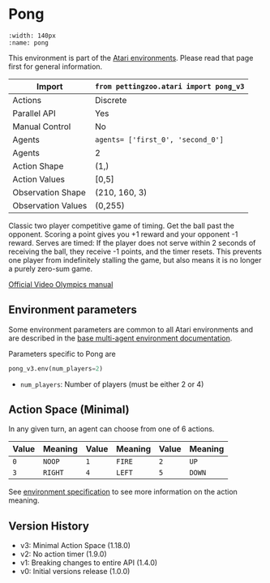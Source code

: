 
# Pong

```{figure} ../_static/videos/multi-agent-environments/pong.gif
:width: 140px
:name: pong
```

This environment is part of the <a href='..'>Atari environments</a>. Please read that page first for general information.

| Import               | `from pettingzoo.atari import pong_v3` |
|----------------------|----------------------------------------|
| Actions              | Discrete                               |
| Parallel API         | Yes                                    |
| Manual Control       | No                                     |
| Agents               | `agents= ['first_0', 'second_0']`      |
| Agents               | 2                                      |
| Action Shape         | (1,)                                   |
| Action Values        | [0,5]                                  |
| Observation Shape    | (210, 160, 3)                          |
| Observation Values   | (0,255)                                |

Classic two player competitive game of timing. Get the ball past the opponent. Scoring a point gives you +1 reward and your opponent -1 reward. Serves are timed: If the player does not serve within 2 seconds of receiving the ball, they receive -1 points, and the timer resets. This prevents one player from indefinitely stalling the game, but also means it is no longer a purely zero-sum game.

[Official Video Olympics manual](https://atariage.com/manual_html_page.php?SoftwareLabelID=587)

## Environment parameters

Some environment parameters are common to all Atari environments and are described in the [base multi-agent environment documentation](../multi-agent-environments).

Parameters specific to Pong are

``` python
pong_v3.env(num_players=2)
```

* `num_players`:  Number of players (must be either 2 or 4)

## Action Space (Minimal)

In any given turn, an agent can choose from one of 6 actions.

| Value   | Meaning      | Value   | Meaning         | Value   | Meaning        |
|---------|--------------|---------|-----------------|---------|----------------|
| `0`     | `NOOP`       | `1`     | `FIRE`          | `2`     | `UP`           |
| `3`     | `RIGHT`      | `4`     | `LEFT`          | `5`     | `DOWN`         |

See [environment specification](../env-spec) to see more information on the action meaning.

## Version History

* v3: Minimal Action Space (1.18.0)
* v2: No action timer (1.9.0)
* v1: Breaking changes to entire API (1.4.0)
* v0: Initial versions release (1.0.0)
